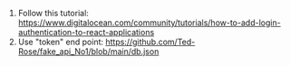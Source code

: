 1. Follow this tutorial: https://www.digitalocean.com/community/tutorials/how-to-add-login-authentication-to-react-applications
2. Use "token" end point: https://github.com/Ted-Rose/fake_api_No1/blob/main/db.json
